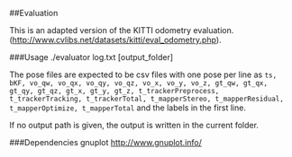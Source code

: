 ##Evaluation

This is an adapted version of the KITTI odometry evaluation. (http://www.cvlibs.net/datasets/kitti/eval_odometry.php).

###Usage
./evaluator log.txt [output_folder]

The pose files are expected to be csv files with one pose per line as
```ts, bKF, vo_qw, vo_qx, vo_qy, vo_qz, vo_x, vo_y, vo_z, gt_qw, gt_qx, gt_qy, gt_qz, gt_x, gt_y, gt_z, t_trackerPreprocess, t_trackerTracking, t_trackerTotal, t_mapperStereo, t_mapperResidual, t_mapperOptimize, t_mapperTotal```
and the labels in the first line.

If no output path is given, the output is written in the current folder.

###Dependencies
gnuplot http://www.gnuplot.info/